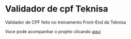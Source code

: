 # Validador de cpf Teknisa

Validador de CPF feito no treinamento Front-End da Teknisa

Voce pode acompanhar o projeto clicando <a href = "https://bruno-henrique-p.github.io/Validador_de_cpf_Teknisa/">aqui</a>


